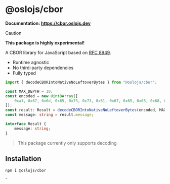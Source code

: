 # @oslojs/cbor

**Documentation: https://cbor.oslojs.dev**

> [!CAUTION]
> **This package is highly experimental!**

A CBOR library for JavaScript based on [RFC 8949](https://datatracker.ietf.org/doc/html/rfc8949).

- Runtime agnostic
- No third-party dependencies
- Fully typed

```ts
import { decodeCBORIntoNativeNoLeftoverBytes } from "@oslojs/cbor";

const MAX_DEPTH = 10;
const encoded = new Uint8Array([
	0xa1, 0x67, 0x6d, 0x65, 0x73, 0x73, 0x61, 0x67, 0x65, 0x65, 0x68, 0x65, 0x6c, 0x6c, 0x6f
]);
const result: Result = decodeCBORIntoNativeNoLeftoverBytes(encoded, MAX_DEPTH);
const message: string = result.message;

interface Result {
	message: string;
}
```

> This package currently only supports decoding

## Installation

```
npm i @oslojs/cbor
```

˝
